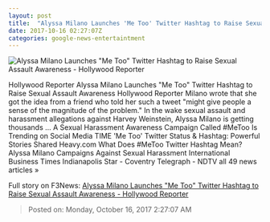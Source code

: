 ```yaml
---
layout: post
title:  "Alyssa Milano Launches 'Me Too' Twitter Hashtag to Raise Sexual Assault Awareness - Hollywood Reporter"
date: 2017-10-16 02:27:07Z
categories: google-news-entertaintment
---
```


![Alyssa Milano Launches "Me Too" Twitter Hashtag to Raise Sexual Assault Awareness - Hollywood Reporter](http://cdn4.thr.com/sites/default/files/2017/06/gettyimages-632876178_-_h_2017.jpg)

Hollywood Reporter Alyssa Milano Launches "Me Too" Twitter Hashtag to Raise Sexual Assault Awareness Hollywood Reporter Milano wrote that she got the idea from a friend who told her such a tweet "might give people a sense of the magnitude of the problem." In the wake sexual assault and harassment allegations against Harvey Weinstein, Alyssa Milano is getting thousands ... A Sexual Harassment Awareness Campaign Called #MeToo Is Trending on Social Media TIME 'Me Too' Twitter Status & Hashtag: Powerful Stories Shared Heavy.com What Does #MeToo Twitter Hashtag Mean? Alyssa Milano Campaigns Against Sexual Harassment International Business Times Indianapolis Star - Coventry Telegraph - NDTV all 49 news articles »


Full story on F3News: [Alyssa Milano Launches "Me Too" Twitter Hashtag to Raise Sexual Assault Awareness - Hollywood Reporter](http://www.f3nws.com/n/BpZTu)

> Posted on: Monday, October 16, 2017 2:27:07 AM
